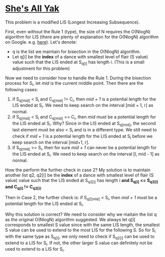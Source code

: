 # [She's All Yak](https://open.kattis.com/problems/shesallyak)

This problem is a modified LIS (Longest Increasing Subsequence).

First, even without the Rule 1 (type), the size of N requires the O(NlogN) algorithm for LIS (there are plenty of explanation for the O(NlogN) algorithm on Google. e.g. [here](https://www.geeksforgeeks.org/longest-monotonically-increasing-subsequence-size-n-log-n/)). Let's denote:

- q is the list we maintain for bisection in the O(NlogN) algorithm.
- Let q[i] be the **index** of a dance with smallest level of flair (S value) value such that the LIS ended at S<sub>q[i]</sub> has length i. (This is a small adjustment for this problem)

Now we need to consider how to handle the Rule 1. During the bisection process for S<sub>i</sub>, let *mid* is the current middle point. Then there are the following cases:

1. if S<sub>q[mid]</sub> < S<sub>i</sub> and C<sub>q[mid]</sub> != C<sub>i</sub>, then *mid + 1* is a potential length for the LIS ended at S<sub>i</sub>. We need to keep search on the interval [mid + 1, r] as normal.
2. if S<sub>q[mid]</sub> < S<sub>i</sub> and C<sub>q[mid]</sub> == C<sub>i</sub>, then *mid* must be a potential length for the LIS ended at S<sub>i</sub>. Why? Since in the LIS ended at S<sub>q[mid]</sub>, the second last element must be also < S<sub>i</sub> and is in a different type. We still need to check if *mid + 1* is a potential length for the LIS ended at S<sub>i</sub> before we keep search on the interval [mid+1, r].
3. if S<sub>q[mid]</sub> >= S<sub>i</sub>, then for sure *mid + 1* can never be a potential length for the LIS ended at S<sub>i</sub>. We need to keep search on the interval [l, mid - 1] as normal.

How the perform the further check in case 2? My solution is to maintain another list q2, q2[i] be the **index** of a dance with smallest level of flair (S value) value such that the LIS ended at S<sub>q2[i]</sub> has length i **and S<sub>q[i]</sub> <= S<sub>q2[i]</sub> and C<sub>q[i]</sub> != C<sub>q2[i]</sub>**. 

Then in Case 2, the further check is: if S<sub>q2[mid]</sub> < S<sub>i</sub>, then *mid + 1* must be a potential length for the LIS ended at S<sub>i</sub>.

Why this solution is correct? We need to consider why we maitain the list q as the original O(NlogN) algorithm suggested. We always let q[i] corresponds to smallest S value since with the same LIS length, the smallest S value can be used to extend to the most LIS for the following S. So for S<sub>i</sub> with the same type as S<sub>q[i]</sub>, we only need to check if S<sub>q2[i]</sub> can be used to extend to a LIS for S<sub>i</sub>. If not, the other larger S value can definitely not be used to extend to a LIS for S<sub>i</sub>.


